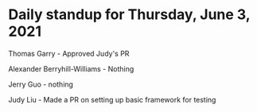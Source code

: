 # Daily standup for Thursday, June 3, 2021

Thomas Garry - Approved Judy's PR

Alexander Berryhill-Williams - Nothing

Jerry Guo - nothing

Judy Liu - Made a PR on setting up basic framework for testing
